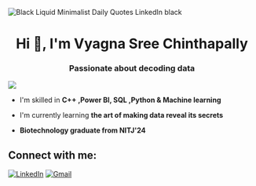 ![Black Liquid Minimalist Daily Quotes LinkedIn black](https://github.com/user-attachments/assets/71550a8b-3145-4b9f-9c52-fd2cd750e296)

<h1 align="center">Hi 👋, I'm Vyagna Sree Chinthapally</h1>
<h3 align="center">Passionate about decoding data</h3>

<p align="left"> <img src="https://visitor-badge.laobi.icu/badge?page_id=Vyagna.Vyagna&left_color=gray&right_color=lightblue&left_text=profile%20views"  /> </p>

- I'm skilled in **C++ ,Power BI, SQL ,Python & Machine learning**

- I'm currently learning **the art of making data reveal its secrets**

- **Biotechnology graduate from NITJ'24**


## Connect with me:
[![LinkedIn](https://img.shields.io/badge/LinkedIn-%230077B5.svg?logo=linkedin&logoColor=white)](www.linkedin.com/in/vyagna-sree-chinthapally-aa3a88203) [![Gmail](https://img.shields.io/badge/Gmail-%23D14836.svg?logo=gmail&logoColor=white)](mailto:vyagnasree.ch@gmail.com) 

